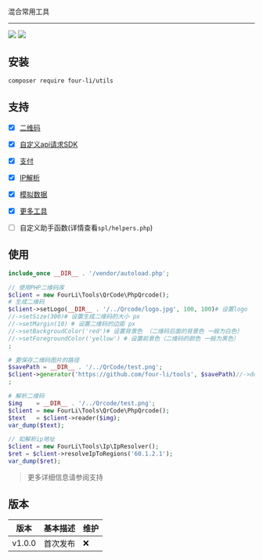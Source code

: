 混合常用工具
___

![](https://img.shields.io/badge/four_li'_tools-v.1.0-brightgreen.svg?style=social&logo=appveyor)
![](https://img.shields.io/badge/php-7.3-orange.svg)

## 安装
```bash
composer require four-li/utils
```

## 支持

- [x] [二维码](/src/Document/qrcode.md)
- [x] [自定义api请求SDK](/src/Document/sdk.md)
- [x] [支付](/src/Document/pay.md)
- [x] [IP解析](/src/Document/ip.md) 
- [x] [模拟数据](src/Document/mock.md)
- [x] [更多工具](/src/Document/utils.md)

- [ ] 自定义助手函数(详情查看`spl/helpers.php`) 

## 使用

```php
include_once __DIR__ . '/vendor/autoload.php';

// 使用PHP二维码库
$client = new FourLi\Tools\QrCode\PhpQrcode();
# 生成二维码
$client->setLogo(__DIR__ . '/../Qrcode/logo.jpg', 100, 100)# 设置logo
//->setSize(300)# 设置生成二维码的大小 px
//->setMargin(10) # 设置二维码的边距 px
//->setBackgroudColor('red')# 设置背景色 （二维码后面的背景色 一般为白色）
//->setForegroundColor('yellow') # 设置前景色（二维码的颜色 一般为黑色）
;

# 要保存二维码图片的路径
$savePath = __DIR__ . '/../QrCode/test.png';
$client->generator('https://github.com/four-li/tools', $savePath)//->download('下载二维码名字.png') # 直接浏览器下载
;

# 解析二维码
$img    = __DIR__ . '/../Qrcode/test.png';
$client = new FourLi\Tools\QrCode\PhpQrcode();
$text   = $client->reader($img);
var_dump($text);

// 如解析ip地址
$client = new FourLi\Tools\Ip\IpResolver();
$ret = $client->resolveIpToRegions('60.1.2.1');
var_dump($ret);
``` 

> 更多详细信息请参阅支持


## 版本

版本 | 基本描述 |  维护 
-|-|-
v1.0.0 | 首次发布 | ❌ |
